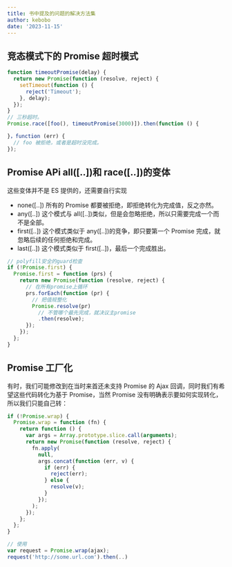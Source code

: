 ```yaml
---
title: 书中提及的问题的解决方法集
author: kebobo
date: '2023-11-15'
---
```


## 竞态模式下的 Promise 超时模式

```javascript
function timeoutPromise(delay) {
  return new Promise(function (resolve, reject) {
    setTimeout(function () {
      reject('Timeout');
    }, delay);
  });
}
// 三秒超时。
Promise.race([foo(), timeoutPromise(3000)]).then(function () {

}，function (err) {
  // foo 被拒绝，或者是超时没完成。
});
```

## Promise APi all([..])和 race([..])的变体

这些变体并不是 ES 提供的，还需要自行实现

- none([..]) 所有的 Promise 都要被拒绝，即拒绝转化为完成值，反之亦然。
- any([..]) 这个模式与 all([..])类似，但是会忽略拒绝，所以只需要完成一个而不是全部。
- first([..]) 这个模式类似于 any([..])的竞争，即只要第一个 Promise 完成，就忽略后续的任何拒绝和完成。
- last([..]) 这个模式类似于 first([..])，最后一个完成胜出。

```javascript
// polyfill安全的guard检查
if (!Promise.first) {
  Promise.first = function (prs) {
    return new Promise(function (resolve, reject) {
      // 在所有promise上循环
      prs.forEach(function (pr) {
        // 把值规整化
        Promise.resolve(pr)
          // 不管哪个最先完成，就决议主promise
          .then(resolve);
      });
    });
  };
}
```

## Promise 工厂化

有时，我们可能修改到在当时来首还未支持 Promise 的 Ajax 回调，同时我们有希望这些代码转化为基于 Promise，当然 Promise 没有明确表示要如何实现转化，所以我们只能自己转：

```javascript
if (!Promise.wrap) {
  Promise.wrap = function (fn) {
    return function () {
      var args = Array.prototype.slice.call(arguments);
      return new Promise(function (resolve, reject) {
        fn.apply(
          null,
          args.concat(function (err, v) {
            if (err) {
              reject(err);
            } else {
              resolve(v);
            }
          });
        );
      });
    };
  };
}

// 使用
var request = Promise.wrap(ajax);
request('http://some.url.com').then(..)
```

